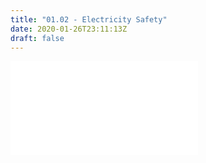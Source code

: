 ```yaml
---
title: "01.02 - Electricity Safety"
date: 2020-01-26T23:11:13Z
draft: false
---
```


![Link to Included Page](1-02-electrical-safety/electricity-safety.md)
